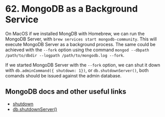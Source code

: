 # 62. MongoDB as a Background Service

On MacOS if we installed MongDB with Homebrew, we can run the MongoDB Server, with `brew services start mongodb-community`. This will execute MongoDB Server as a background process. The same could be achieved with the `--fork` option using the command `mongod --dbpath /path/to/dbdir --logpath /path/to/mongodb.log --fork`.

If we started MongoDB Server with the `--fork` option, we can shut it down with `db.adminCommand({ shutdown: 1})`, or `db.shutdownServer()`, both comands should be issued against the admin database.

## MongoDB docs and other useful links

- [shutdown](https://www.mongodb.com/docs/manual/reference/command/shutdown/)
- [db.shutdownServer()](https://www.mongodb.com/docs/manual/reference/method/db.shutdownServer/)
